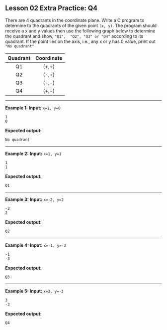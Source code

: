 ## Lesson 02 Extra Practice: Q4
There are 4 quadrants in the coordinate plane. Write a C program to determine 
to the quadrants of the given point `(x, y)`. The program should receive a x and y
values then use the following graph below to determine the quadrant and show, `"Q1", 
"Q2", "Q3" or "Q4"` according to its quadrant. If the point lies on the axis, i.e., any 
x or y has 0 value, print out `"No quadrant"`

| Quadrant | Coordinate |
|:--------:|:----------:|
|    Q1    |    (+,+)   |
|    Q2    |    (-,+)   |
|    Q3    |    (-,-)   |
|    Q4    |    (+,-)   |

<hr>

**Example 1:**
**Input:** `x=1, y=0`  
```
1
0
```
**Expected output:**
```
No quadrant
```
<hr>

**Example 2:**
**Input:** `x=1, y=1`  
```
1
1
```
**Expected output:**
```
Q1
```
<hr>

**Example 3:**
**Input:** `x=-2, y=2`  
```
-2
2
```
**Expected output:**
```
Q2
```
<hr>

**Example 4:**
**Input:** `x=-1, y=-3`  
```
-1
-3
```
**Expected output:**
```
Q3
```
<hr>

**Example 5:**
**Input:** `x=3, y=-3`  
```
3
-3
```
**Expected output:**
```
Q4
```
